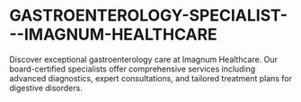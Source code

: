 # GASTROENTEROLOGY-SPECIALIST---IMAGNUM-HEALTHCARE
 Discover exceptional gastroenterology care at Imagnum Healthcare. Our board-certified specialists offer comprehensive services including advanced diagnostics, expert consultations, and tailored treatment plans for digestive disorders.
